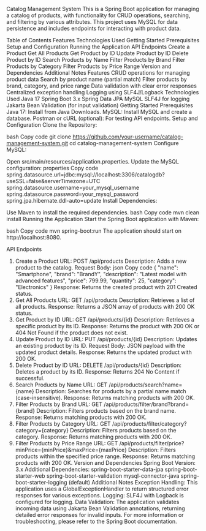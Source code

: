 Catalog Management System
This is a Spring Boot application for managing a catalog of products, with functionality for CRUD operations, searching, and filtering by various attributes. This project uses MySQL for data persistence and includes endpoints for interacting with product data.

Table of Contents
Features
Technologies Used
Getting Started
Prerequisites
Setup and Configuration
Running the Application
API Endpoints
Create a Product
Get All Products
Get Product by ID
Update Product by ID
Delete Product by ID
Search Products by Name
Filter Products by Brand
Filter Products by Category
Filter Products by Price Range
Version and Dependencies
Additional Notes
Features
CRUD operations for managing product data
Search by product name (partial match)
Filter products by brand, category, and price range
Data validation with clear error responses
Centralized exception handling
Logging using SLF4J/Logback
Technologies Used
Java 17
Spring Boot 3.x
Spring Data JPA
MySQL
SLF4J for logging
Jakarta Bean Validation (for input validation)
Getting Started
Prerequisites
Java 17: Install from Java Downloads.
MySQL: Install MySQL and create a database.
Postman or cURL (optional): For testing API endpoints.
Setup and Configuration
Clone the Repository:

bash
Copy code
git clone https://github.com/your-username/catalog-management-system.git
cd catalog-management-system
Configure MySQL:

Open src/main/resources/application.properties.
Update the MySQL configuration:
properties
Copy code
spring.datasource.url=jdbc:mysql://localhost:3306/catalogdb?useSSL=false&serverTimezone=UTC
spring.datasource.username=your_mysql_username
spring.datasource.password=your_mysql_password
spring.jpa.hibernate.ddl-auto=update
Install Dependencies:

Use Maven to install the required dependencies.
bash
Copy code
mvn clean install
Running the Application
Start the Spring Boot application with Maven:

bash
Copy code
mvn spring-boot:run
The application should start on http://localhost:8080.

API Endpoints
1. Create a Product
URL: POST /api/products
Description: Adds a new product to the catalog.
Request Body:
json
Copy code
{
  "name": "Smartphone",
  "brand": "BrandY",
  "description": "Latest model with advanced features",
  "price": 799.99,
  "quantity": 25,
  "category": "Electronics"
}
Response: Returns the created product with 201 Created status.
2. Get All Products
URL: GET /api/products
Description: Retrieves a list of all products.
Response: Returns a JSON array of products with 200 OK status.
3. Get Product by ID
URL: GET /api/products/{id}
Description: Retrieves a specific product by its ID.
Response: Returns the product with 200 OK or 404 Not Found if the product does not exist.
4. Update Product by ID
URL: PUT /api/products/{id}
Description: Updates an existing product by its ID.
Request Body: JSON payload with the updated product details.
Response: Returns the updated product with 200 OK.
5. Delete Product by ID
URL: DELETE /api/products/{id}
Description: Deletes a product by its ID.
Response: Returns 204 No Content if successful.
6. Search Products by Name
URL: GET /api/products/search?name={name}
Description: Searches for products by a partial name match (case-insensitive).
Response: Returns matching products with 200 OK.
7. Filter Products by Brand
URL: GET /api/products/filter/brand?brand={brand}
Description: Filters products based on the brand name.
Response: Returns matching products with 200 OK.
8. Filter Products by Category
URL: GET /api/products/filter/category?category={category}
Description: Filters products based on the category.
Response: Returns matching products with 200 OK.
9. Filter Products by Price Range
URL: GET /api/products/filter/price?minPrice={minPrice}&maxPrice={maxPrice}
Description: Filters products within the specified price range.
Response: Returns matching products with 200 OK.
Version and Dependencies
Spring Boot Version: 3.x
Additional Dependencies:
spring-boot-starter-data-jpa
spring-boot-starter-web
spring-boot-starter-validation
mysql-connector-java
spring-boot-starter-logging (default)
Additional Notes
Exception Handling: This application uses a GlobalExceptionHandler to return structured error responses for various exceptions.
Logging: SLF4J with Logback is configured for logging.
Data Validation: The application validates incoming data using Jakarta Bean Validation annotations, returning detailed error responses for invalid inputs.
For more information or troubleshooting, please refer to the Spring Boot documentation.
